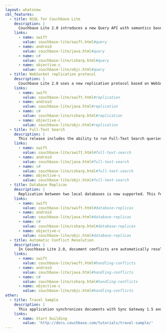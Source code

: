 ```yaml
---
layout: whatsnew
cbl_features:
  - title: N1QL for Couchbase Lite
    description: |
      Couchbase Lite 2.0 introduces a new Query API with semantics based on Couchbase Server's N1QL query language.
    links:
      - name: swift
        value: couchbase-lite/swift.html#query
      - name: android
        value: couchbase-lite/java.html#query
      - name: c#
        value: couchbase-lite/csharp.html#query
      - name: objective-c
        value: couchbase-lite/objc.html#query
  - title: WebSocket replication protocol
    description: |
      Couchbase Lite 2.0 uses a new replication protocol based on WebSockets. This protocol is designed to be faster and more efficient.
    links:
      - name: swift
        value: couchbase-lite/swift.html#replication
      - name: android
        value: couchbase-lite/java.html#replication
      - name: c#
        value: couchbase-lite/csharp.html#replication
      - name: objective-c
        value: couchbase-lite/objc.html#replication
  - title: Full-Text Search
    description: |
      This release includes the ability to run Full-Text Search queries on documents stored in the local database.
    links:
      - name: swift
        value: couchbase-lite/swift.html#full-text-search
      - name: android
        value: couchbase-lite/java.html#full-text-search
      - name: c#
        value: couchbase-lite/csharp.html#full-text-search
      - name: objective-c
        value: couchbase-lite/objc.html#full-text-search
  - title: Database Replicas
    description: |
      Replication between two local databases is now supported. This feature can be used for local incremental backups for example.
    links:
      - name: swift
        value: couchbase-lite/swift.html#database-replicas
      - name: android
        value: couchbase-lite/java.html#database-replicas
      - name: c#
        value: couchbase-lite/csharp.html#database-replicas
      - name: objective-c
        value: couchbase-lite/objc.html#database-replicas
  - title: Automatic Conflict Resolution
    description: |
      In Couchbase Lite 2.0, document conflicts are automatically resolved. This functionality aims to simplify the default behavior of conflict handling and save disk space.
    links:
      - name: swift
        value: couchbase-lite/swift.html#handling-conflicts
      - name: android
        value: couchbase-lite/java.html#handling-conflicts
      - name: c#
        value: couchbase-lite/csharp.html#handling-conflicts
      - name: objective-c
        value: couchbase-lite/objc.html#handling-conflicts
other:
  - title: Travel Sample
    description: |
      This application synchronizes documents with Sync Gateway 1.5 and Couchbase Server 5.0. Shared bucket access is enabled to allow web and mobile clients to perform the same operations on the bucket.
    links:
      - name: Start building
        value: 'http://docs.couchbase.com/tutorials/travel-sample/'
---
```

